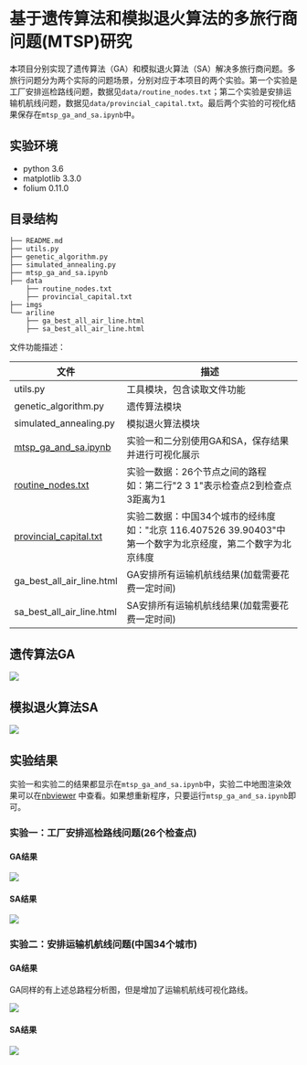 # 基于遗传算法和模拟退火算法的多旅行商问题(MTSP)研究

本项目分别实现了遗传算法（GA）和模拟退火算法（SA）解决多旅行商问题。多旅行问题分为两个实际的问题场景，分别对应于本项目的两个实验。第一个实验是工厂安排巡检路线问题，数据见`data/routine_nodes.txt`；第二个实验是安排运输机航线问题，数据见`data/provincial_capital.txt`。最后两个实验的可视化结果保存在`mtsp_ga_and_sa.ipynb`中。

## 实验环境

* python  3.6
* matplotlib  3.3.0
* folium  0.11.0

## 目录结构

```
├── README.md 
├── utils.py
├── genetic_algorithm.py
├── simulated_annealing.py
├── mtsp_ga_and_sa.ipynb
├── data
	├── routine_nodes.txt
	├── provincial_capital.txt
├── imgs
└── ariline
	├── ga_best_all_air_line.html
	├── sa_best_all_air_line.html
```

文件功能描述：

| 文件                                                    | 描述                                                         |
| ------------------------------------------------------- | ------------------------------------------------------------ |
| utils.py                                                | 工具模块，包含读取文件功能                                   |
| genetic_algorithm.py                                    | 遗传算法模块                                                 |
| simulated_annealing.py                                  | 模拟退火算法模块                                             |
| [mtsp_ga_and_sa.ipynb](mtsp_ga_and_sa.ipynb)            | 实验一和二分别使用GA和SA，保存结果并进行可视化展示           |
| [routine_nodes.txt](./data/routine_nodes.txt)           | 实验一数据：26个节点之间的路程<br>如：第二行"2	3	1"表示检查点2到检查点3距离为1 |
| [provincial_capital.txt](./data/provincial_capital.txt) | 实验二数据：中国34个城市的经纬度<br>如："北京	116.407526	39.90403"中第一个数字为北京经度，第二个数字为北京纬度 |
| ga_best_all_air_line.html                               | GA安排所有运输机航线结果(加载需要花费一定时间)               |
| sa_best_all_air_line.html                               | SA安排所有运输机航线结果(加载需要花费一定时间)               |

## 遗传算法GA

![](./imgs/遗传算法.png)

## 模拟退火算法SA

![](./imgs/模拟退火算法.png)

## 实验结果

实验一和实验二的结果都显示在`mtsp_ga_and_sa.ipynb`中，实验二中地图渲染效果可以在[nbviewer](https://nbviewer.jupyter.org/github/Star-Stone/MTSP-GA-and-SA/blob/master/mtsp_ga_and_sa.ipynb) 中查看。如果想重新程序，只要运行`mtsp_ga_and_sa.ipynb`即可。

### 实验一：工厂安排巡检路线问题(26个检查点)

#### GA结果

![](./imgs/实验1-GA.png)

#### SA结果

![](./imgs/实验1-SA.png)

### 实验二：安排运输机航线问题(中国34个城市)

#### GA结果

GA同样的有上述总路程分析图，但是增加了运输机航线可视化路线。

![](./imgs/实验二-GA.gif)

#### SA结果

![](./imgs/实验二-SA.gif)
